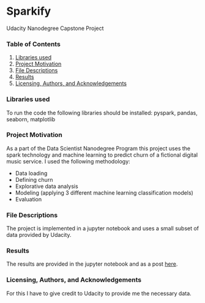 # Sparkify
Udacity Nanodegree Capstone Project

### Table of Contents

1. [Libraries used](#libs)
2. [Project Motivation](#motivation)
3. [File Descriptions](#files)
4. [Results](#results)
5. [Licensing, Authors, and Acknowledgements](#licensing)

### Libraries used <a name="libs"></a>
To run the code the following libraries should be installed: pyspark, pandas, seaborn, matplotlib

### Project Motivation <a name="motiation"></a>
As a part of the Data Scientist Nanodegree Program this project uses the spark technology and machine learning to 
predict churn of a fictional digital music service. I used the following methodology:
 + Data loading
 + Defining churn
 + Explorative data analysis
 + Modeling (applying 3 different machine learning classification models)
 + Evaluation

### File Descriptions <a name="files"></a>
The project is implemented in a jupyter notebook and uses a small subset of data provided by Udacity.

### Results <a name="results"></a>
The results are provided in the jupyter notebook and as a post [here](https://medium.com/@felix.kler/how-to-predict-churn-5d3304bf18).

### Licensing, Authors, and Acknowledgements <a name="licensing"></a>
For this I have to give credit to Udacity to provide me the necessary data.

